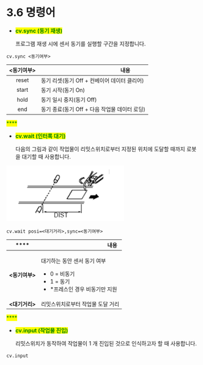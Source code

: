 # 3.6 명령어

*   <mark style="color:green;">**cv.sync (동기 재생)**</mark>

    프로그램 재생 시에 센서 동기를 실행할 구간을 지정합니다.

```
cv.sync <동기여부>
```

| **<동기여부>** | 　　　　　　　　　　　　**내용**            |
| :--------: | ----------------------------- |
|    reset   | 동기 리셋(동기 Off + 컨베이어 데이터 클리어)  |
|    start   | 동기 시작(동기 On)                  |
|    hold    | 동기 일시 중지(동기 Off)              |
|     end    | 동기 종료(동기 Off + 다음 작업물 데이터 로딩) |

<mark style="color:green;">****</mark>

*   <mark style="color:green;">**cv.wait (인터록 대기)**</mark>

    다음의 그림과 같이 작업물이 리밋스위치로부터 지정된 위치에 도달할 때까지 로봇을 대기할 때 사용합니다.

![<대기거리>](../.gitbook/assets/image.png)

```
cv.wait posi=<대기거리>,sync=<동기여부>
```

|    ****    | 　　　　　　　　　　　　**내용**                                                                        |
| :--------: | ----------------------------------------------------------------------------------------- |
| **<동기여부>** | <p>대기하는 동안 센서 동기 여부</p><ul><li>0 = 비동기</li><li>1 = 동기 </li><li>*프레스인 경우 비동기만 지원</li></ul> |
| **<대기거리>** | 리밋스위치로부터 작업물 도달 거리                                                                        |

<mark style="color:green;">****</mark>

*   <mark style="color:green;">**cv.input (작업물 진입)**</mark>

    리밋스위치가 동작하여 작업물이 1 개 진입된 것으로 인식하고자 할 때 사용합니다.

```
cv.input
```
